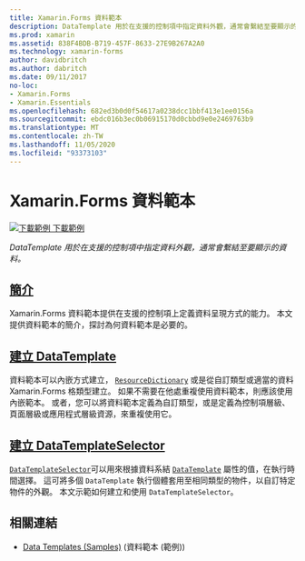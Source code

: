 ```yaml
---
title: Xamarin.Forms 資料範本
description: DataTemplate 用於在支援的控制項中指定資料外觀，通常會繫結至要顯示的資料。
ms.prod: xamarin
ms.assetid: 838F4BDB-B719-457F-8633-27E9B267A2A0
ms.technology: xamarin-forms
author: davidbritch
ms.author: dabritch
ms.date: 09/11/2017
no-loc:
- Xamarin.Forms
- Xamarin.Essentials
ms.openlocfilehash: 682ed3b0d0f54617a0238dcc1bbf413e1ee0156a
ms.sourcegitcommit: ebdc016b3ec0b06915170d0cbbd9e0e2469763b9
ms.translationtype: MT
ms.contentlocale: zh-TW
ms.lasthandoff: 11/05/2020
ms.locfileid: "93373103"
---
```

# <a name="no-locxamarinforms-data-templates"></a>Xamarin.Forms 資料範本

[![下載範例](~/media/shared/download.png) 下載範例](/samples/xamarin/xamarin-forms-samples/templates-datatemplates)

_DataTemplate 用於在支援的控制項中指定資料外觀，通常會繫結至要顯示的資料。_

## <a name="introduction"></a>[簡介](introduction.md)

Xamarin.Forms 資料範本提供在支援的控制項上定義資料呈現方式的能力。 本文提供資料範本的簡介，探討為何資料範本是必要的。

## <a name="creating-a-datatemplate"></a>[建立 DataTemplate](creating.md)

資料範本可以內嵌方式建立， [`ResourceDictionary`](xref:Xamarin.Forms.ResourceDictionary) 或是從自訂類型或適當的資料 Xamarin.Forms 格類型建立。 如果不需要在他處重複使用資料範本，則應該使用內嵌範本。 或者，您可以將資料範本定義為自訂類型，或是定義為控制項層級、頁面層級或應用程式層級資源，來重複使用它。

## <a name="creating-a-datatemplateselector"></a>[建立 DataTemplateSelector](selector.md)

[`DataTemplateSelector`](xref:Xamarin.Forms.DataTemplateSelector)可以用來根據資料系結 [`DataTemplate`](xref:Xamarin.Forms.DataTemplate) 屬性的值，在執行時間選擇。 這可將多個 `DataTemplate` 執行個體套用至相同類型的物件，以自訂特定物件的外觀。 本文示範如何建立和使用 `DataTemplateSelector`。

## <a name="related-links"></a>相關連結

- [Data Templates (Samples)](/samples/xamarin/xamarin-forms-samples/templates-datatemplates) (資料範本 (範例))